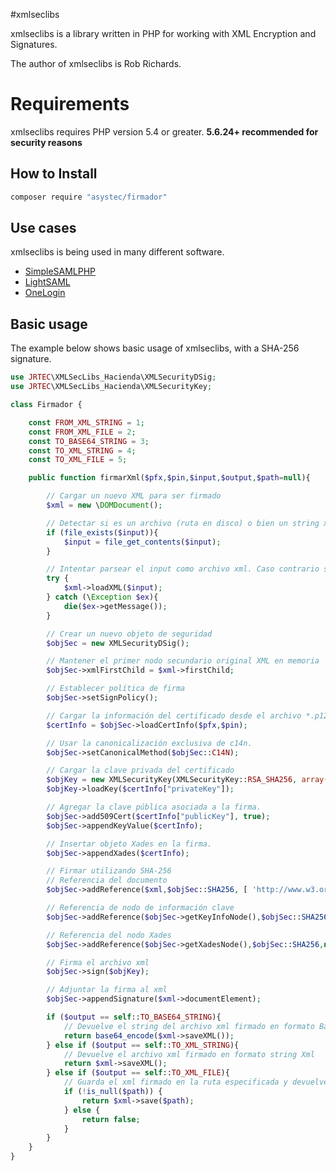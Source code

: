 #xmlseclibs 

xmlseclibs is a library written in PHP for working with XML Encryption and Signatures.

The author of xmlseclibs is Rob Richards.


# Requirements

xmlseclibs requires PHP version 5.4 or greater. **5.6.24+ recommended for security reasons**


## How to Install

```sh
composer require "asystec/firmador"
```


## Use cases

xmlseclibs is being used in many different software.

* [SimpleSAMLPHP](https://github.com/simplesamlphp/simplesamlphp)
* [LightSAML](https://github.com/lightsaml/lightsaml)
* [OneLogin](https://github.com/onelogin/php-saml)

## Basic usage

The example below shows basic usage of xmlseclibs, with a SHA-256 signature.

```php
use JRTEC\XMLSecLibs_Hacienda\XMLSecurityDSig;
use JRTEC\XMLSecLibs_Hacienda\XMLSecurityKey;

class Firmador {

    const FROM_XML_STRING = 1;
    const FROM_XML_FILE = 2;
    const TO_BASE64_STRING = 3;
    const TO_XML_STRING = 4;
    const TO_XML_FILE = 5;

    public function firmarXml($pfx,$pin,$input,$output,$path=null){

        // Cargar un nuevo XML para ser firmado
        $xml = new \DOMDocument();

        // Detectar si es un archivo (ruta en disco) o bien un string xml
        if (file_exists($input)){
            $input = file_get_contents($input);
        }

        // Intentar parsear el input como archivo xml. Caso contrario se detiene el script
        try {
            $xml->loadXML($input);
        } catch (\Exception $ex){
            die($ex->getMessage());
        }

        // Crear un nuevo objeto de seguridad
        $objSec = new XMLSecurityDSig();

        // Mantener el primer nodo secundario original XML en memoria
        $objSec->xmlFirstChild = $xml->firstChild;

        // Establecer política de firma
        $objSec->setSignPolicy();

        // Cargar la información del certificado desde el archivo *.p12
        $certInfo = $objSec->loadCertInfo($pfx,$pin);

        // Usar la canonicalización exclusiva de c14n.
        $objSec->setCanonicalMethod($objSec::C14N);

        // Cargar la clave privada del certificado
        $objKey = new XMLSecurityKey(XMLSecurityKey::RSA_SHA256, array('type' => 'private'));
        $objKey->loadKey($certInfo["privateKey"]);

        // Agregar la clave pública asociada a la firma.
        $objSec->add509Cert($certInfo["publicKey"], true);
        $objSec->appendKeyValue($certInfo);

        // Insertar objeto Xades en la firma.
        $objSec->appendXades($certInfo);

        // Firmar utilizando SHA-256
        // Referencia del documento
        $objSec->addReference($xml,$objSec::SHA256, [ 'http://www.w3.org/2000/09/xmldsig#enveloped-signature' ], [ 'id_ref' => $objSec->reference0Id, 'force_uri' => true ]);

        // Referencia de nodo de información clave
        $objSec->addReference($objSec->getKeyInfoNode(),$objSec::SHA256,null, [ 'id_ref' => $objSec->reference1Id, 'force_uri' => false, 'overwrite' => false ]);

        // Referencia del nodo Xades
        $objSec->addReference($objSec->getXadesNode(),$objSec::SHA256,null, [ 'force_uri' => false, 'overwrite' => false, "type" => "http://uri.etsi.org/01903#SignedProperties" ], [ [ 'qualifiedName' => 'xmlns:xades', 'value' => $objSec::XADES ] ]);

        // Firma el archivo xml
        $objSec->sign($objKey);

        // Adjuntar la firma al xml
        $objSec->appendSignature($xml->documentElement);

        if ($output == self::TO_BASE64_STRING){
            // Devuelve el string del archivo xml firmado en formato Base64
            return base64_encode($xml->saveXML());
        } else if ($output == self::TO_XML_STRING){
            // Devuelve el archivo xml firmado en formato string Xml
            return $xml->saveXML();
        } else if ($output == self::TO_XML_FILE){
            // Guarda el xml firmado en la ruta especificada y devuelve el resultado
            if (!is_null($path)) {
                return $xml->save($path);
            } else {
                return false;
            }
        }
    }
}
```

